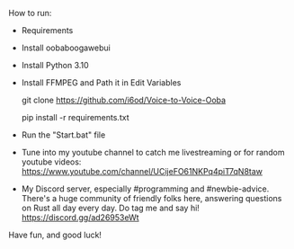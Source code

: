How to run:
- Requirements
- Install oobaboogawebui
- Install Python 3.10
- Install FFMPEG and Path it in Edit Variables

    git clone https://github.com/i6od/Voice-to-Voice-Ooba

    pip install -r requirements.txt
- Run the "Start.bat" file

- Tune into my youtube channel to catch me livestreaming or for random youtube videos:
https://www.youtube.com/channel/UCijeFO61NKPq4piT7qN8taw

- My Discord server, especially #programming and #newbie-advice. There's a huge community of friendly folks here, answering questions on Rust all day every day. Do tag me and say hi!
https://discord.gg/ad26953eWt

Have fun, and good luck!
